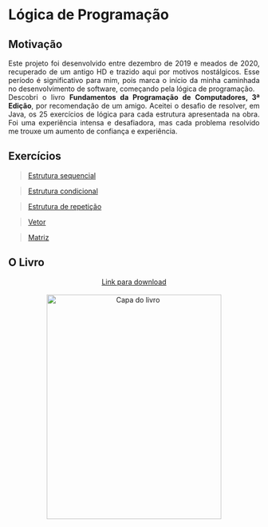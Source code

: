 # Lógica de Programação

## Motivação
<p align="justify">
    Este projeto foi desenvolvido entre dezembro de 2019 e meados de 2020, recuperado de um antigo HD e trazido aqui por motivos nostálgicos. Esse período é significativo para mim, pois marca o início da minha caminhada no desenvolvimento de software, começando pela lógica de programação.
    <br>Descobri o livro <strong>Fundamentos da Programação de Computadores, 3ª Edição</strong>, por recomendação de um amigo. Aceitei o desafio de resolver, em Java, os 25 exercícios de lógica para cada estrutura apresentada na obra. Foi uma experiência intensa e desafiadora, mas cada problema resolvido me trouxe um aumento de confiança e experiência.
</p>

## Exercícios
 
> <a href="https://github.com/Richardeveloper/logica-programacao/tree/master/src/sequencial">Estrutura sequencial</a>

> <a href="https://github.com/Richardeveloper/logica-programacao/tree/master/src/condicional">Estrutura condicional</a>

> <a href="https://github.com/Richardeveloper/logica-programacao/tree/master/src/repeticao">Estrutura de repetição</a>

> <a href="https://github.com/Richardeveloper/logica-programacao/tree/master/src/vetor">Vetor</a>

> <a href="https://github.com/Richardeveloper/logica-programacao/tree/master/src/matriz">Matriz</a>

## O Livro

<div align="center">
    <a href="https://www.academia.edu/42056797/Fundamentos_da_PROGRAMA%C3%87%C3%83O_de">Link para download</a>
</div>

<br>

<div align="center">
    <img src="https://m.media-amazon.com/images/I/51WF5qbOslL.jpg" height=450 width=350 alt="Capa do livro">
</div>
